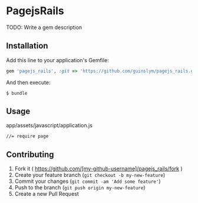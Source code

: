 # PagejsRails

TODO: Write a gem description

## Installation

Add this line to your application's Gemfile:

```ruby
gem 'pagejs_rails', :git => 'https://github.com/guinslym/pagejs_rails.git'
```

And then execute:

    $ bundle


## Usage
app/assets/javascript/application.js

	//= require page


## Contributing

1. Fork it ( https://github.com/[my-github-username]/pagejs_rails/fork )
2. Create your feature branch (`git checkout -b my-new-feature`)
3. Commit your changes (`git commit -am 'Add some feature'`)
4. Push to the branch (`git push origin my-new-feature`)
5. Create a new Pull Request
